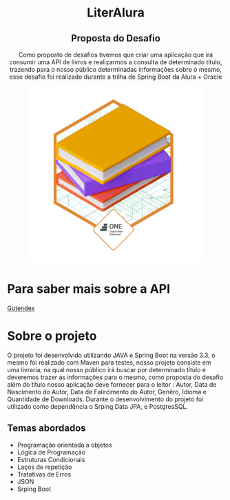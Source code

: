 ﻿<h1 align="center"> LiterAlura</h1>


<h2 align="center"> Proposta do Desafio </h2>
<p align="center">Como proposto de desafios tivemos que criar uma aplicação que irá consumir uma API de livros e realizarmos
a consulta de determinado título, trazendo para o nosso público determinadas informações sobre o mesmo, esse desafio foi realizado
durante a trilha de Spring Boot da Alura + Oracle</p>

<div align="center">
<img src="/imagens/badge.png" alt="Badge do desafio">
</div>

# Para saber mais sobre a API
[Gutendex](https://gutendex.com/)

# Sobre o projeto
<p>O projeto foi desenvolvido utilizando JAVA e Spring Boot na versão 3.3, o mesmo foi realizado com Maven para testes,
nosso projeto consiste em uma livraria, na qual nosso público irá buscar por determinado título e deveremos trazer as informações
para o mesmo, como proposta do desafio além do título nosso aplicação deve fornecer para o leitor :
Autor, Data de Nascimento do Autor, Data de Falecimento do Autor, Genêro, Idioma e Quantidade 
de Downloads.
Durante o desenvolvimento do projeto foi utilizado como dependência o Srping Data JPA, e PostgresSQL.</p>

## Temas abordados
- Programação orientada a objetos
- Lógica de Programação
- Estruturas Condicionais
- Laços de repetição
- Tratativas de Erros
- JSON
- Srping Boot
